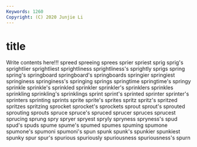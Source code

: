 ```yaml
---
Keywords: 1260
Copyright: (C) 2020 Junjie Li
---
```


# title

Write contents here!!!
spreed 
spreeing 
sprees
sprier 
spriest 
sprig 
sprig's 
sprightlier 
sprightliest 
sprightliness 
sprightliness's 
sprightly 
sprigs
spring 
spring's 
springboard 
springboard's 
springboards 
springier 
springiest 
springiness 
springiness's 
springing
springs 
springtime 
springtime's 
springy 
sprinkle 
sprinkle's 
sprinkled 
sprinkler 
sprinkler's 
sprinklers
sprinkles 
sprinkling 
sprinkling's 
sprinklings 
sprint 
sprint's 
sprinted 
sprinter 
sprinter's 
sprinters
sprinting 
sprints 
sprite 
sprite's 
sprites 
spritz 
spritz's 
spritzed 
spritzes 
spritzing
sprocket 
sprocket's 
sprockets 
sprout 
sprout's 
sprouted 
sprouting 
sprouts 
spruce 
spruce's
spruced 
sprucer 
spruces 
sprucest 
sprucing 
sprung 
spry 
spryer 
spryest 
spryly
spryness 
spryness's 
spud 
spud's 
spuds 
spume 
spume's 
spumed 
spumes 
spuming
spumone 
spumone's 
spumoni 
spumoni's 
spun 
spunk 
spunk's 
spunkier 
spunkiest 
spunky
spur 
spur's 
spurious 
spuriously 
spuriousness 
spuriousness's 
spurn 
